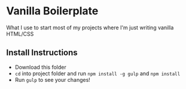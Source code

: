 # Vanilla Boilerplate
What I use to start most of my projects where I'm just writing vanilla HTML/CSS

## Install Instructions
* Download this folder
* `cd` into project folder and run `npm install -g gulp` and `npm install`
* Run `gulp` to see your changes!

